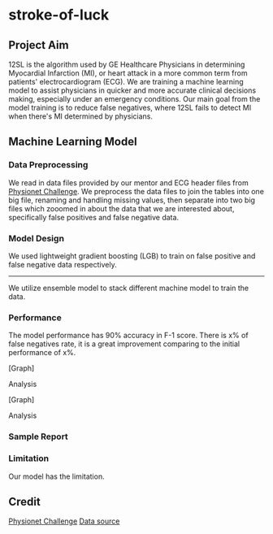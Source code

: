 # stroke-of-luck

## Project Aim
12SL is the algorithm used by GE Healthcare Physicians in determining Myocardial Infarction (MI), or heart attack in a more common term from patients' electrocardiogram (ECG). We are training a machine learning model to assist physicians in quicker and more accurate clinical decisions making, especially under an emergency conditions. Our main goal from the model training is to reduce false negatives, where 12SL fails to detect MI when there's MI determined by physicians.

## Machine Learning Model

### Data Preprocessing
We read in data files provided by our mentor and ECG header files from [Physionet Challenge](). We preprocess the data files to join the tables into one big file, renaming and handling missing values, then separate into two big files which zooomed in about the data that we are interested about, specifically false positives and false negative data. 

### Model Design
We used lightweight gradient boosting (LGB) to train on false positive and false negative data respectively. 


---
We utilize ensemble model to stack different machine model to train the data.


### Performance
The model performance has 90% accuracy in F-1 score. There is x% of false negatives rate, it is a great improvement comparing to the initial performance of x%. 

[Graph]

Analysis

[Graph]

Analysis


### Sample Report


### Limitation
Our model has the limitation. 

## Credit
[Physionet Challenge](https://moody-challenge.physionet.org/2021/)
[Data source](https://github.com/physionetchallenges/python-classifier-2021)